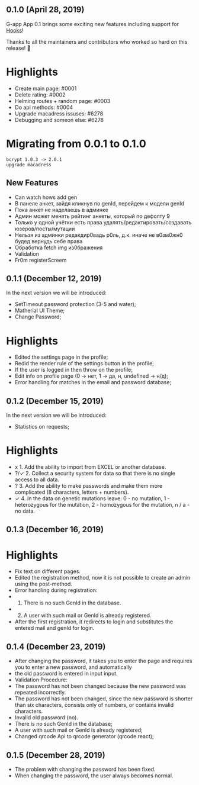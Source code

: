  ## 0.1.0 (April 28, 2019)

G-app App 0.1 brings some exciting new features including support for [Hooks](https://hooks-intro.html)!

Thanks to all the maintainers and contributors who worked so hard on this release! :tada:

# Highlights

- Create main page: #0001
- Delete rating: #0002
- Helming routes + random page: #0003
- Do api methods: #0004
- Upgrade macadress issuses: #6278
- Debugging and someon else: #6278

# Migrating from 0.0.1 to 0.1.0

	bcrypt 1.0.3 -> 2.0.1
	upgrade macadress

## New Features

- Can watch hows add gen
- В панеле анкет, зайдя кликнув по genId, перейдем к модели genId
- Пока анкет не наделаешь в админке
- Админ может менять рейтинг анкеты, который по дефолту 9
- Только у одной учётки есть права удалять/редактировать/создавать юзеров/посты/мутации 
- Нельзя из админки редакдир0вадь р0ль, д.к. иначе не в0зм0жн0 будед вернудь себе права
- Обработка fetch img из0бражения
- Validation
- Fr0m registerScreem

 ## 0.1.1 (December 12, 2019)

 In the next version we will be introduced: 
 - SetTimeout password protection (3-5 and water);
 - Matherial UI Theme;
 - Change Password;

# Highlights

- Edited the settings page in the profile;
- Redid the render rule of the settings button in the profile;
- If the user is logged in then throw on the profile;
- Edit info on profile page (0 -> нет, 1 -> да, н, undefined -> н/д);
- Error handling for matches in the email and password database;

 ## 0.1.2 (December 15, 2019)

 In the next version we will be introduced: 
 - Statistics on requests;

# Highlights

- x    1. Add the ability to import from EXCEL or another database.
- ?/✓  2. Collect a security system for data so that there is no single access to all data.
- ?    3. Add the ability to make passwords and make them more complicated (8 characters, letters + numbers).
- ✓    4. In the data on genetic mutations leave: 0 - no mutation, 1 - heterozygous for the mutation, 2 - homozygous for the mutation, n / a - no data.

 ## 0.1.3 (December 16, 2019)

# Highlights

- Fix text on different pages.
- Edited the registration method, now it is not possible to create an admin using the post-method.
- Error handling during registration:
- 1. There is no such GenId in the database.
- 2. A user with such mail or GenId is already registered.
- After the first registration, it redirects to login and substitutes the entered mail and genId for login.

 ## 0.1.4 (December 23, 2019)

- After changing the password, it takes you to enter the page and requires you to enter a new password, and automatically
- the old password is entered in input input.
- Validation Procedure:
- The password has not been changed because the new password was repeated incorrectly.
- The password has not been changed, since the new password is shorter than six characters, consists only of numbers, or contains invalid characters.
- Invalid old password (no).
- There is no such GenId in the database;
- A user with such mail or GenId is already registered;
- Changed qrcode Api to qrcode generator (qrcode.react);

 ## 0.1.5 (December 28, 2019)

- The problem with changing the password has been fixed.
- When changing the password, the user always becomes normal.